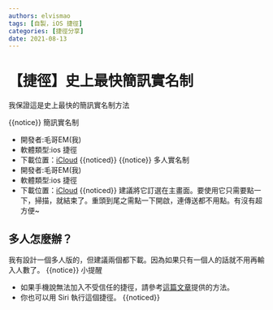 ```yaml
---
authors: elvismao
tags: [自製，iOS 捷徑]
categories: [捷徑分享]
date: 2021-08-13
---
```


# 【捷徑】史上最快簡訊實名制

我保證這是史上最快的簡訊實名制方法

{{notice}}
簡訊實名制

-   開發者:毛哥EM(我)
-   軟體類型:ios 捷徑
-   下載位置：[iCloud](https://www.icloud.com/shortcuts/1929e97c60ff4fada8b237a3823ceb85)
    {{noticed}}
    {{notice}}
    多人實名制
-   開發者:毛哥EM(我)
-   軟體類型:ios 捷徑
-   下載位置：[iCloud](https://www.icloud.com/shortcuts/a83fa309449b42e0831ee958dde32813)
    {{noticed}}
    建議將它訂選在主畫面。要使用它只需要點一下，掃描，就結束了。重頭到尾之需點一下開啟，連傳送都不用點。有沒有超方便~

## 多人怎麼辦？

我有設計一個多人版的，但建議兩個都下載。因為如果只有一個人的話就不用再輸入人數了。
{{notice}}
小提醒

-   如果手機說無法加入不受信任的捷徑，請參考[這篇文章](https://emtech.cc/post/shortcut-untrusted_shortcut/)提供的方法。
-   你也可以用 Siri 執行這個捷徑。
    {{noticed}}
